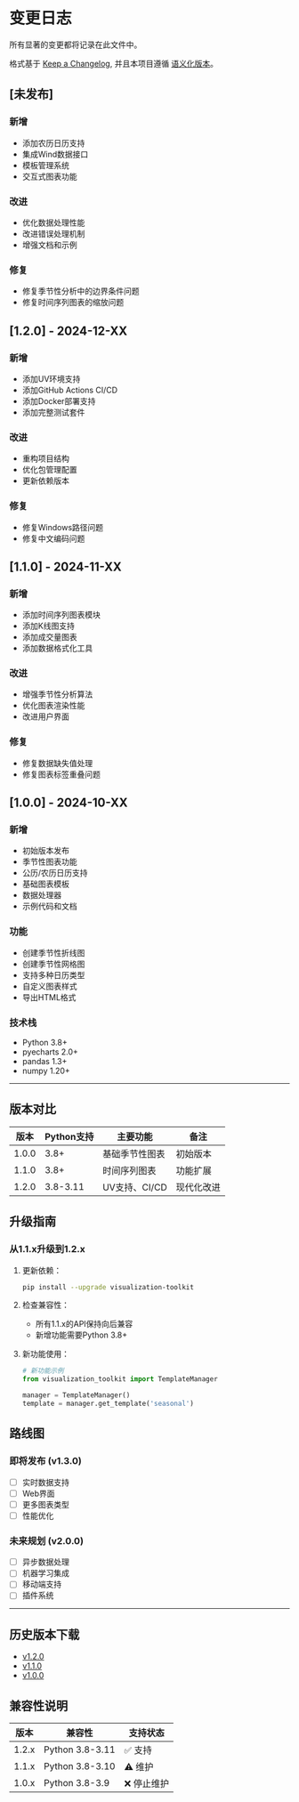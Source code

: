 # 变更日志

所有显著的变更都将记录在此文件中。

格式基于 [Keep a Changelog](https://keepachangelog.com/zh-CN/1.0.0/),
并且本项目遵循 [语义化版本](https://semver.org/lang/zh-CN/)。

## [未发布]

### 新增
- 添加农历日历支持
- 集成Wind数据接口
- 模板管理系统
- 交互式图表功能

### 改进
- 优化数据处理性能
- 改进错误处理机制
- 增强文档和示例

### 修复
- 修复季节性分析中的边界条件问题
- 修复时间序列图表的缩放问题

## [1.2.0] - 2024-12-XX

### 新增
- 添加UV环境支持
- 添加GitHub Actions CI/CD
- 添加Docker部署支持
- 添加完整测试套件

### 改进
- 重构项目结构
- 优化包管理配置
- 更新依赖版本

### 修复
- 修复Windows路径问题
- 修复中文编码问题

## [1.1.0] - 2024-11-XX

### 新增
- 添加时间序列图表模块
- 添加K线图支持
- 添加成交量图表
- 添加数据格式化工具

### 改进
- 增强季节性分析算法
- 优化图表渲染性能
- 改进用户界面

### 修复
- 修复数据缺失值处理
- 修复图表标签重叠问题

## [1.0.0] - 2024-10-XX

### 新增
- 初始版本发布
- 季节性图表功能
- 公历/农历日历支持
- 基础图表模板
- 数据处理器
- 示例代码和文档

### 功能
- 创建季节性折线图
- 创建季节性网格图
- 支持多种日历类型
- 自定义图表样式
- 导出HTML格式

### 技术栈
- Python 3.8+
- pyecharts 2.0+
- pandas 1.3+
- numpy 1.20+

---

## 版本对比

| 版本 | Python支持 | 主要功能 | 备注 |
|------|------------|----------|------|
| 1.0.0 | 3.8+ | 基础季节性图表 | 初始版本 |
| 1.1.0 | 3.8+ | 时间序列图表 | 功能扩展 |
| 1.2.0 | 3.8-3.11 | UV支持、CI/CD | 现代化改进 |

## 升级指南

### 从1.1.x升级到1.2.x

1. 更新依赖：
   ```bash
   pip install --upgrade visualization-toolkit
   ```

2. 检查兼容性：
   - 所有1.1.x的API保持向后兼容
   - 新增功能需要Python 3.8+

3. 新功能使用：
   ```python
   # 新功能示例
   from visualization_toolkit import TemplateManager
   
   manager = TemplateManager()
   template = manager.get_template('seasonal')
   ```

## 路线图

### 即将发布 (v1.3.0)
- [ ] 实时数据支持
- [ ] Web界面
- [ ] 更多图表类型
- [ ] 性能优化

### 未来规划 (v2.0.0)
- [ ] 异步数据处理
- [ ] 机器学习集成
- [ ] 移动端支持
- [ ] 插件系统

---

## 历史版本下载

- [v1.2.0](https://github.com/your-username/visualization-toolkit/releases/tag/v1.2.0)
- [v1.1.0](https://github.com/your-username/visualization-toolkit/releases/tag/v1.1.0)
- [v1.0.0](https://github.com/your-username/visualization-toolkit/releases/tag/v1.0.0)

## 兼容性说明

| 版本 | 兼容性 | 支持状态 |
|------|--------|----------|
| 1.2.x | Python 3.8-3.11 | ✅ 支持 |
| 1.1.x | Python 3.8-3.10 | ⚠️ 维护 |
| 1.0.x | Python 3.8-3.9 | ❌ 停止维护 |